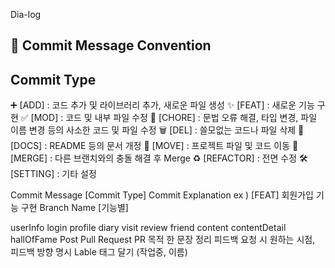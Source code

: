 Dia-log
## 📜 Commit Message Convention
## Commit Type
➕ [ADD] : 코드 추가 및 라이브러리 추가, 새로운 파일 생성
✨ [FEAT] : 새로운 기능 구현
✅ [MOD] : 코드 및 내부 파일 수정
🧱 [CHORE] : 문법 오류 해결, 타입 변경, 파일 이름 변경 등의 사소한 코드 및 파일 수정
🗑 [DEL] : 쓸모없는 코드나 파일 삭제
📄 [DOCS] : README 등의 문서 개정
🚚 [MOVE] : 프로젝트 파일 및 코드 이동
🔀 [MERGE] : 다른 브랜치와의 충돌 해결 후 Merge
♻ [REFACTOR] : 전면 수정
🛠 [SETTING] : 기타 설정

Commit Message
[Commit Type] Commit Explanation
ex ) [FEAT] 회원가입 기능 구현
Branch Name
[기능별]

userInfo
login
profile
diary
visit
review
friend
content
contentDetail
hallOfFame
Post
Pull Request
PR 목적 한 문장 정리
피드백 요청 시 원하는 시점, 피드백 방향 명시
Lable 태그 달기 (작업중, 이름)
